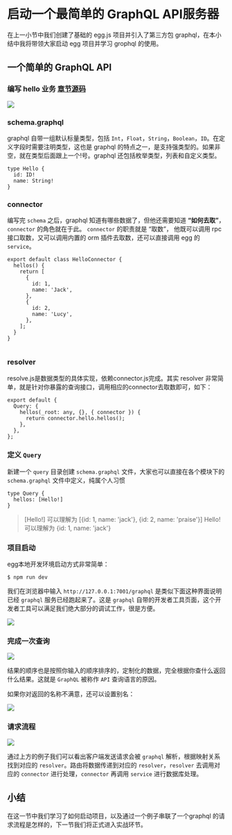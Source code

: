 # 启动一个最简单的 GraphQL API服务器

在上一小节中我们创建了基础的 egg.js 项目并引入了第三方包 graphql，在本小结中我将带领大家启动 egg 项目并学习 grophql 的使用。

## 一个简单的 GraphQL API

### 编写 hello 业务 [章节源码](https://user-gold-cdn.xitu.io/2020/6/5/172833db254f0321)

![](https://user-gold-cdn.xitu.io/2020/2/28/1708a6b185f8948f?w=296&h=117&f=png&s=5627)

### schema.graphql

graphql 自带一组默认标量类型，包括 `Int`，`Float`，`String`，`Boolean`，`ID`。在定义字段时需要注明类型，这也是 graphql 的特点之一，是支持强类型的。如果非空，就在类型后面跟上一个!号。graphql 还包括枚举类型，列表和自定义类型。

```
type Hello {
  id: ID!
  name: String!
}

```

### connector

编写完 `schema` 之后，graphql 知道有哪些数据了，但他还需要知道 **“如何去取”**， `connector` 的角色就在于此。 `connector` 的职责就是 “取数”， 他既可以调用 rpc 接口取数，又可以调用内置的 orm 插件去取数，还可以直接调用 egg 的 `service`。

```
export default class HelloConnector {
  hellos() {
    return [
      {
        id: 1,
        name: 'Jack',
      },
      {
        id: 2,
        name: 'Lucy',
      },
    ];
  }
}


```

### resolver

resolve.js是数据类型的具体实现，依赖connector.js完成。其实 resolver 非常简单，就是针对你暴露的查询接口，调用相应的connector去取数即可，如下：

```
export default {
  Query: {
    hellos(_root: any, {}, { connector }) {
      return connector.hello.hellos();
    },
  },
};

```

### 定义 `Query`

新建一个 `query` 目录创建 `schema.graphql` 文件，大家也可以直接在各个模块下的 `schema.graphql` 文件中定义，纯属个人习惯

```
type Query {
  hellos: [Hello!]
}

```

> \[Hello!\] 可以理解为 \[{id: 1, name: 'jack'}, {id: 2, name: 'praise'}\] Hello! 可以理解为 {id: 1, name: 'jack'}

### 项目启动

egg本地开发环境启动方式非常简单：

```
$ npm run dev

```

我们在浏览器中输入 `http://127.0.0.1:7001/graphql` 是类似下面这种界面说明已经 `graphql` 服务已经跑起来了。这是 `graphql` 自带的开发者工具页面，这个开发者工具可以满足我们绝大部分的调试工作，很是方便。

![](https://user-gold-cdn.xitu.io/2020/2/28/1708a6acc0ce8108?w=1909&h=861&f=png&s=54676)

### 完成一次查询

![](https://user-gold-cdn.xitu.io/2020/2/28/1708a6b66d2d0f5b?w=1839&h=592&f=png&s=32657)

结果的顺序也是按照你输入的顺序排序的，定制化的数据，完全根据你查什么返回什么结果。这就是 `GraphQL` 被称作 `API` 查询语言的原因。

如果你对返回的名称不满意，还可以设置别名：

![](https://user-gold-cdn.xitu.io/2020/2/28/1708a6bab15763a0?w=1886&h=614&f=png&s=37995)

### 请求流程

![](https://user-gold-cdn.xitu.io/2020/2/28/1708a75466a5aa41?w=1039&h=214&f=png&s=8484)

通过上方的例子我们可以看出客户端发送请求会被 `graphql` 解析，根据映射关系找到对应的 `resolver`。路由将数据传递到对应的 `resolver`，`resolver` 去调用对应的 `connector` 进行处理，`connector` 再调用 `service` 进行数据库处理。

## 小结

在这一节中我们学习了如何启动项目，以及通过一个例子串联了一个graphql 的请求流程是怎样的，下一节我们将正式进入实战环节。